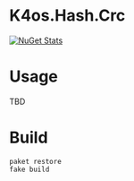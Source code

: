 # K4os.Hash.Crc

[![NuGet Stats](https://img.shields.io/nuget/v/K4os.Hash.Crc.svg)](https://www.nuget.org/packages/K4os.Hash.Crc)

# Usage

TBD

# Build

```shell
paket restore
fake build
```
